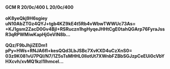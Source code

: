#### GCM R 20/0c/400 L 20/0c/400
**oK8yeQkj9H6sgiey**<br/>**uN10AbZTGz4QYJ+tgb4KZ9kE4t5Rb4vWbwTWWUc73As=**<br/>**+KJ1gsm2ZacD0Gv4BjI+RSRuczn1hgHyqeJHHtCgE0tahQGArp76FyraJssR3qRPWMiwKapHjGeVlN8b...**<br/><br/>
**QQz/F9bJhjiZEDm1**<br/>**pPy+HWs+RNJA6fl+kesQQd3LbJSBc7XvKXD4uCzXnS0=**<br/>**03z9K081vU7PQl/N7/1Z5sTsMHHL0IlotUt7XWnbFZBbSGJzpCeEUi0cVbYHXcvh/xvMQ1kzI1Ihmcel...**